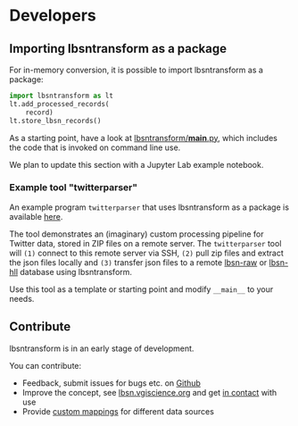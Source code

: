 # Developers

## Importing lbsntransform as a package

For in-memory conversion, it is possible to import lbsntransform as a package:

```py
import lbsntransform as lt
lt.add_processed_records(
    record)
lt.store_lbsn_records()
```

As a starting point, have a look at
[lbsntransform/__main__.py](https://gitlab.vgiscience.de/lbsn/lbsntransform/-/blob/master/lbsntransform/__main__.py),
which includes the code that is invoked on command line use.

We plan to update this section with a Jupyter Lab example notebook.

### Example tool "twitterparser"

An example program `twitterparser` that uses lbsntransform as a package is available 
[here](https://gitlab.vgiscience.de/lbsn/tools/twitterparser).

The tool demonstrates an (imaginary) custom processing pipeline for Twitter data, 
stored in ZIP files on a remote server. The `twitterparser` tool will `(1)` connect to
this remote server via SSH, `(2)` pull zip files and extract the json files locally and `(3)`
transfer json files to a remote [lbsn-raw](https://gitlab.vgiscience.de/lbsn/databases/rawdb) 
or [lbsn-hll](https://gitlab.vgiscience.de/lbsn/databases/hlldb) database using lbsntransform.

Use this tool as a template or starting point and modify `__main__` to your needs.

## Contribute

lbsntransform is in an early stage of development.

You can contribute: 
 
- Feedback, submit issues for bugs etc. on [Github](https://github.com/Sieboldianus/lbsntransform)  
- Improve the concept, see [lbsn.vgiscience.org](https://lbsn.vgiscience.org/) and get [in contact](/about/) with use  
- Provide [custom mappings](/lbsntransform/docs/mappings/) for different data sources  